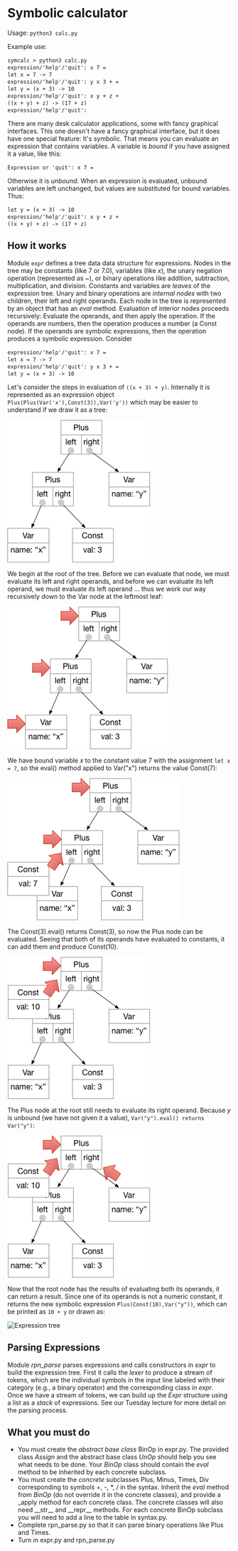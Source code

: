 # Symbolic calculator

Usage:  ```python3 calc.py```

Example use: 

```
symcalc > python3 calc.py 
expression/'help'/'quit': x 7 =
let x = 7 -> 7
expression/'help'/'quit': y x 3 + =
let y = (x + 3) -> 10
expression/'help'/'quit': x y + z +
((x + y) + z) -> (17 + z)
expression/'help'/'quit': 
```

There are many desk calculator applications, some with fancy graphical interfaces.  This one doesn't have a fancy graphical interface, but it does have one special feature:  It's symbolic.  That means you can evaluate an expression that contains variables.  A variable is *bound* if you have assigned it a value, like this: 

```
Expression or 'quit': x 7 =
```

Otherwise it is *unbound*.  When an expression is evaluated, unbound variables are left unchanged, but values are substituted for bound variables.  Thus: 

```
let y = (x + 3) -> 10
expression/'help'/'quit': x y + z +
((x + y) + z) -> (17 + z)
```

## How it works

Module ```expr``` defines a tree data data structure for expressions.  Nodes in the tree may be constants (like 7 or 7.0), variables (like *x*), the unary negation operation (represented as *~*), or binary operations like addition, subtraction, multiplication, and division.  Constants and variables are *leaves* of the expression tree.  Unary and binary operations are *internal nodes* with two children, their left and right operands.  Each node in the tree is represented by an object that has an *eval* method.   Evaluation of interior nodes proceeds recursively:  Evaluate the operands, and then apply the operation.  If the operands are numbers, then the operation produces a number (a Const node).  If the operands are symbolic expressions, then the operation produces a symbolic expression.  Consider 

```
expression/'help'/'quit': x 7 =
let x = 7 -> 7
expression/'help'/'quit': y x 3 + =
let y = (x + 3) -> 10
```

Let's consider the steps in evaluation 
of ```((x + 3) + y)```.
Internally it is represented as an expression 
object ```Plus(Plus(Var('x'),Const(3)),Var('y'))```
which may be easier to understand if we draw it as a tree: 

![Expression tree](doc/img/expr-eval-0.png)

We begin at the root of the tree. Before we can evaluate that node, we must evaluate its left and right operands, and before we can evaluate its left operand, we must evaluate *its* left operand ... thus we work our way recursively down to the Var node at the leftmost leaf: 

![Expression tree](doc/img/expr-eval-1.png)

We have bound variable *x* to the constant value 7 with the assignment ```let x = 7```, so the eval() method applied to Var("x") returns the value Const(7): 

![Expression tree](doc/img/expr-eval-2.png)

The Const(3).eval() returns Const(3), so now the Plus node can be evaluated.  Seeing that both of its operands have evaluated to constants, it can add them and produce Const(10). 

![Expression tree](doc/img/expr-eval-3.png)

The Plus node at the root still needs to evaluate its right operand.  Because *y* is unbound (we have not given it a value),  ```Var("y").eval() returns Var("y")```:

![Expression tree](doc/img/expr-eval-4.png)

Now that the root node has the results of evaluating both its operands, it can return a result.  Since one of its operands is not a numeric constant, it returns the new symbolic expression ```Plus(Const(10),Var("y"))```, which can be printed as
```10 + y``` or drawn as:

 ![Expression tree](doc/img/expr-eval-5.png)
 
## Parsing Expressions

Module *rpn_parse* parses expressions and calls constructors in *expr* to build the expression tree. 
First it calls the *lexer* to produce a stream of tokens, which are the individual symbols in the input line labeled with their category (e.g., a binary operator) and the corresponding class in *expr*.  
Once we have a stream of tokens, we can build up the *Expr* structure using a list as a *stack* of expressions.  See our Tuesday lecture for more detail on the parsing process. 


## What you must do

* You must create the *abstract base class* BinOp in expr.py.  The provided class *Assign* and the abstract base class *UnOp* should help you see what needs to be done.  Your *BinOp* class should contain the *eval* method to be inherited by each concrete subclass. 
* You must create the *concrete* subclasses Plus, Minus, Times, Div corresponding to symbols +, -, \*, / in the syntax.  Inherit the *eval* method from *BinOp* (do not override it in the concrete classes), and provide a _apply method for each concrete class.  The concrete classes will also need \_\_str\_\_ and \_\_repr\_\_ methods. For each concrete BinOp subclass you will need to add a line to the table in syntax.py.
* Complete rpn_parse.py so that it can parse binary operations like Plus and Times.  
* Turn in expr.py and rpn_parse.py









